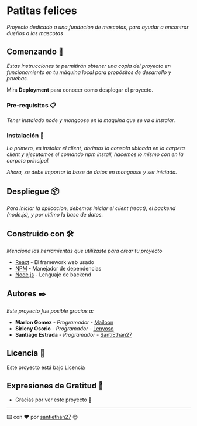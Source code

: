 # Patitas felices

_Proyecto dedicado a una fundacion de mascotas, para ayudar a encontrar dueños a las mascotas_

## Comenzando 🚀

_Estas instrucciones te permitirán obtener una copia del proyecto en funcionamiento en tu máquina local para propósitos de desarrollo y pruebas._

Mira **Deployment** para conocer como desplegar el proyecto.


### Pre-requisitos 📋

_Tener instalado node y mongoose en la maquina que se va a instalar._

### Instalación 🔧

_Lo primero, es instalar el client, abrimos la consola ubicada en la carpeta client y ejecutamos el comando npm install, hacemos lo mismo con en la carpeta principal._

_Ahora, se debe importar la base de datos en mongoose y ser iniciada._

## Despliegue 📦

_Para iniciar la aplicacion, debemos iniciar el client (react), el backend (node.js), y por ultimo la base de datos._

## Construido con 🛠️

_Menciona las herramientas que utilizaste para crear tu proyecto_

* [React](http://www.dropwizard.io/1.0.2/docs/) - El framework web usado
* [NPM](https://maven.apache.org/) - Manejador de dependencias
* [Node.js](https://rometools.github.io/rome/) - Lenguaje de backend

## Autores ✒️

_Este proyecto fue posible gracias a:_

* **Marlon Gomez** - *Programador* - [Mailoon](https://github.com/villanuevand)
* **Sirleny Osorio** - *Programador* - [Lenyoso](#fulanito-de-tal)
* **Santiago Estrada** - *Programador* - [SantiEthan27](#fulanito-de-tal)

## Licencia 📄

Este proyecto está bajo Licencia

## Expresiones de Gratitud 🎁

* Gracias por ver este proyecto 📢



---
⌨️ con ❤️ por [santiethan27](https://github.com/santiethan27) 😊